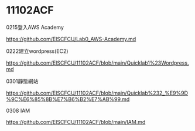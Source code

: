 # 11102ACF


0215登入AWS Academy

https://github.com/EISCFCU/Lab0_AWS-Academy.md

0222建立wordpress(EC2) 

https://github.com/EISCFCU/11102ACF/blob/main/Quicklab1%23Wordpress.md

0301靜態網站

https://github.com/EISCFCU/11102ACF/blob/main/Quicklab%232_%E9%9D%9C%E6%85%8B%E7%B6%B2%E7%AB%99.md

0308 IAM

https://github.com/EISCFCU/11102ACF/blob/main/IAM.md
